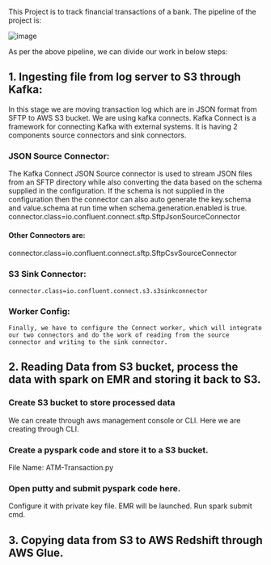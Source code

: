 This Project is to track financial transactions of a bank.
The pipeline of the project is:	 

![image](https://user-images.githubusercontent.com/40576094/138065098-67c884f9-0993-4d3f-805d-a44a10c0db90.png)

As per the above pipeline, we can divide our work in below steps:
## 1. Ingesting file from log server to S3 through Kafka:
  In this stage we are moving transaction log which are in JSON format from SFTP to AWS S3 bucket.
  We are using kafka connects. Kafka Connect is a framework for connecting Kafka with external systems. It is having 2 components source connectors and sink connectors.
  ### JSON Source Connector:
  The Kafka Connect JSON Source connector is used to stream JSON files from an SFTP directory while also converting the data based on the schema supplied in the configuration. If the schema is not supplied in the configuration then the connector can also auto generate the key.schema and value.schema at run time when schema.generation.enabled is true.
    connector.class=io.confluent.connect.sftp.SftpJsonSourceConnector
  #### Other Connectors are:
  connector.class=io.confluent.connect.sftp.SftpCsvSourceConnector
  ### S3 Sink Connector:
    connector.class=io.confluent.connect.s3.s3sinkconnector
  ### Worker Config:
    Finally, we have to configure the Connect worker, which will integrate our two connectors and do the work of reading from the source connector and writing to the sink connector.
  
  
## 2. Reading Data from S3 bucket, process the data with spark on EMR and storing it back to S3.
  ### Create S3 bucket to store processed data
  We can create through aws management console or CLI. Here we are creating through CLI.
  
  ### Create a pyspark code and store it to a S3 bucket.
  File Name: ATM-Transaction.py
  
  ### Open putty and submit pyspark code here.
  Configure it with private key file.
  EMR will be launched.
  Run spark submit cmd.

## 3. Copying data from S3 to AWS Redshift through AWS Glue. 
